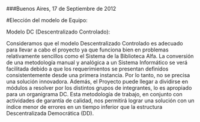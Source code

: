 ###Buenos Aires, 17 de Septiembre de 2012

#Elección del modelo de Equipo:


Modelo DC (Descentralizado Controlado): 

Consideramos que el modelo Descentralizado Controlado es adecuado para llevar a cabo el proyecto ya que funciona bien en problemas relativamente sencillos como el Sistema de la Biblioteca Alfa. La conversión de una metodología manual y analógica a un Sistema Informático se verá facilitada debido a que los requerimientos se presentan definidos consistentemente desde una primera instancia. Por lo tanto, no se precisa una solución innovadora.  Además, el Proyecto puede llegar a dividirse en módulos a resolver por los distintos grupos de integrantes, lo es apropiado para un organigrama DC. Esta metodología de trabajo, en conjunto con actividades de garantía de calidad, nos permitirá lograr una solución con un índice menor de errores en un tiempo inferior que la estructura Descentralizada Democrática (DD).